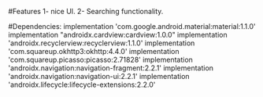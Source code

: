 #Features
1- nice UI.
2- Searching functionality.

#Dependencies:
    implementation 'com.google.android.material:material:1.1.0'
    implementation "androidx.cardview:cardview:1.0.0"
    implementation 'androidx.recyclerview:recyclerview:1.1.0'
    implementation 'com.squareup.okhttp3:okhttp:4.4.0'
    implementation 'com.squareup.picasso:picasso:2.71828'
    implementation 'androidx.navigation:navigation-fragment:2.2.1'
    implementation 'androidx.navigation:navigation-ui:2.2.1'
    implementation 'androidx.lifecycle:lifecycle-extensions:2.2.0'



